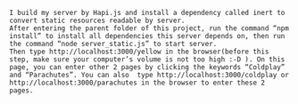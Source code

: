     I build my server by Hapi.js and install a dependency called inert to convert static resources readable by server.
    After entering the parent folder of this project, run the command “npm install” to install all dependencies this server depends on, then run the command “node server_static.js” to start server.
    Then type http://localhost:3000/yellow in the browser(before this step, make sure your computer’s volume is not too high :-D ). On this page, you can enter other 2 pages by clicking the keywords “Coldplay” and “Parachutes”. You can also  type http://localhost:3000/coldplay or http://localhost:3000/parachutes in the browser to enter these 2 pages.
